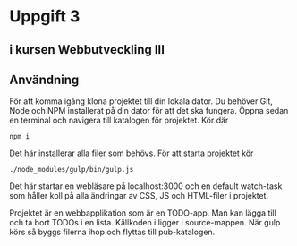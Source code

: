 # Uppgift 3
## i kursen Webbutveckling III



## Användning

För att komma igång klona projektet till din lokala dator. Du behöver Git, Node och NPM installerat på din dator för att det ska fungera. Öppna sedan en terminal och navigera till katalogen för projektet. Kör där

```
npm i
```

Det här installerar alla filer som behövs. För att starta projektet kör

```
./node_modules/gulp/bin/gulp.js
```

Det här startar en webläsare på localhost:3000 och en default watch-task som håller koll på alla ändringar av CSS, JS och HTML-filer i projektet.

Projektet är en webbapplikation som är en TODO-app. Man kan lägga till och ta bort TODOs i en lista. Källkoden i ligger i source-mappen. När gulp körs så byggs filerna ihop och flyttas till pub-katalogen.